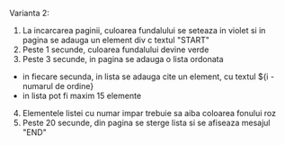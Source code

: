 Varianta 2:
1. La incarcarea paginii, culoarea fundalului se seteaza in violet si in pagina se adauga un element div c textul "START"
2. Peste 1 secunde, culoarea fundalului devine verde
3. Peste 3 secunde, in pagina se adauga o lista ordonata
- in fiecare secunda, in lista se adauga cite un element, cu textul ${i - numarul de ordine}
- in lista pot fi maxim 15 elemente
4. Elementele listei cu numar impar trebuie sa aiba coloarea fonului roz
5. Peste 20 secunde, din pagina se sterge lista si se afiseaza mesajul "END"